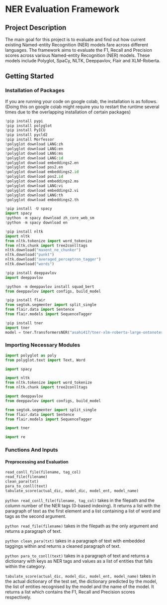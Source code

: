 # NER Evaluation Framework

## Project Description

The main goal for this project is to evaluate and find out how current existing Named-entity Recognition (NER) models fare across different languages. The framework aims to evaluate the F1, Recall and Precision scores across various Named-entity Recognition (NER) models. These models include Polyglot, SpaCy, NLTK, Deeppavlov, Flair and XLM-Roberta.

## Getting Started

### Installation of Packages
If you are running your code on google colab, the installation is as follows.
(Doing this on google colab might require you to restart the runtime several times due to the overlapping installation of certain packages)
```python
!pip install pypi
!pip install polyglot
!pip install PyICU
!pip install pycld2
!pip install Morfessor
!polyglot download LANG:zh
!polyglot download LANG:en
!polyglot download LANG:ms
!polyglot download LANG:id
!polyglot download embeddings2.en
!polyglot download pos2.en
!polyglot download embeddings2.id
!polyglot download pos2.id
!polyglot download embeddings2.ms
!polyglot download LANG:vi
!polyglot download embeddings2.vi
!polyglot download LANG:th
!polyglot download embeddings2.th

!pip install -U spacy
import spacy
!python -m spacy download zh_core_web_sm
!python -m spacy download en

!pip install nltk
import nltk
from nltk.tokenize import word_tokenize
from nltk.chunk import tree2conlltags
nltk.download("maxent_ne_chunker")
nltk.download("punkt")
nltk.download("averaged_perceptron_tagger")
nltk.download("words")

!pip install deeppavlov
import deeppavlov

!python -m deeppavlov install squad_bert
from deeppavlov import configs, build_model

!pip install flair
from segtok.segmenter import split_single
from flair.data import Sentence
from flair.models import SequenceTagger

!pip install tner
import tner
model = tner.TransformersNER("asahi417/tner-xlm-roberta-large-ontonotes5")
```

### Importing Necessary Modules

```python
import polyglot as poly
from polyglot.text import Text, Word

import spacy

import nltk
from nltk.tokenize import word_tokenize
from nltk.chunk import tree2conlltags

import deeppavlov
from deeppavlov import configs, build_model

from segtok.segmenter import split_single
from flair.data import Sentence
from flair.models import SequenceTagger

import tner

import re
```
### Functions And Inputs

#### Preprocessing and Evaluation
```python
read_conll_file(filename, tag_col)
read_file(filename)
clean_para(txt)
para_to_conll(text)
tabulate_score(actual_dic, model_dic, model_ent, model_name)
```

```python read_conll_file(filename, tag_col)``` takes in the filepath and the column number of the NER tags (0-based indexing). It returns a list with the paragraph of text as the first element and a list containing a list of word and tags as the second argument.

```python read_file(filename)``` takes in the filepath as the only argument and returns a paragraph of text.

```python clean_para(txt)``` takes in a paragraph of text with embedded taggings within and returns a cleaned paragraph of text.

```python para_to_conll(text)``` takes in a paragraph of text and returns a dictionary with keys as NER tags and values as a list of entities that falls within the category.

```tabulate_score(actual_dic, model_dic, model_ent, model_name)``` takes in the actual dictionary of the test set, the dictionary predicted by the model, the list of entities recognised by the model and the name of the model. It returns a list which contains the F1, Recall and Precision scores respectively.
